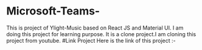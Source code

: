 # Microsoft-Teams-
This is project of Ylight-Music based on React JS and Material UI. I am doing this project for learning purpose. It is a clone project.I am cloning this project from youtube.  #Link Project  Here is the link of this project :- 
